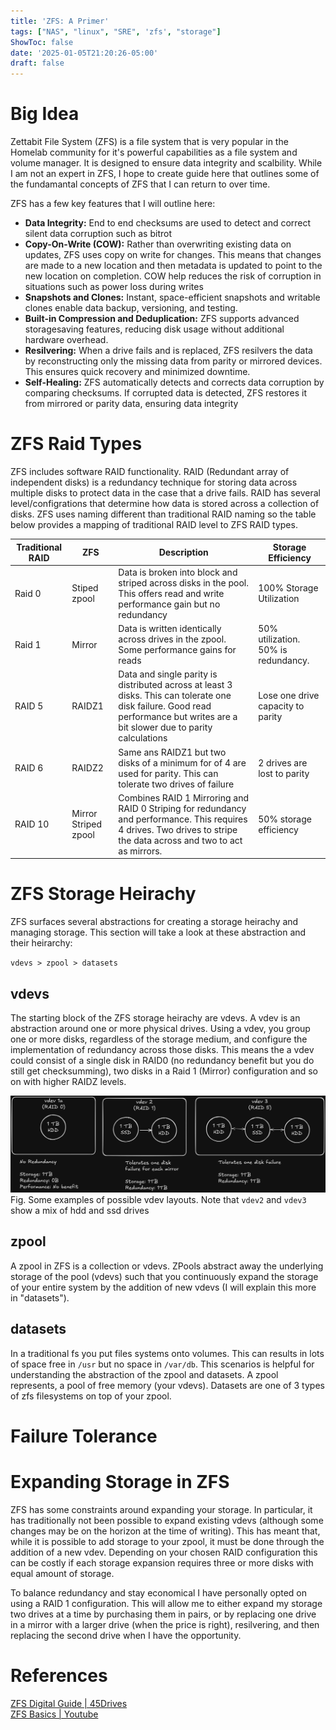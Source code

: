 ```yaml
---
title: 'ZFS: A Primer'
tags: ["NAS", "linux", "SRE", 'zfs', "storage"]
ShowToc: false
date: '2025-01-05T21:20:26-05:00'
draft: false
---
```

# Big Idea

Zettabit File System (ZFS) is a file system that is very popular in the Homelab community for it's powerful capabilities as a file system and volume manager. It is designed to ensure data integrity and scalbility. While I am not an expert in ZFS, I hope to create guide here that outlines some of the fundamantal concepts of ZFS that I can return to over time.

ZFS has a few key features that I will outline here:
- **Data Integrity:** End to end checksums are used to detect and correct silent data corruption such as bitrot
- **Copy-On-Write (COW):** Rather than overwriting existing data on updates, ZFS uses copy on write for changes. This means that changes are made to a new location and then metadata is updated to point to the new location on completion. COW help reduces the risk of corruption in situations such as power loss during writes
- **Snapshots and Clones:** Instant, space-efficient snapshots and writable clones enable data backup, versioning, and testing.
- **Built-in Compression and Deduplication:** ZFS supports advanced storagesaving features, reducing disk usage without additional hardware overhead.
- **Resilvering:** When a drive fails and is replaced, ZFS resilvers the data by reconstructing only the missing data from parity or mirrored devices. This ensures quick recovery and minimized downtime.
- **Self-Healing:** ZFS automatically detects and corrects data corruption by comparing checksums. If corrupted data is detected, ZFS restores it from mirrored or parity data, ensuring data integrity


# ZFS Raid Types

ZFS includes software RAID functionality. RAID (Redundant array of independent disks) is a redundancy technique for storing data across multiple disks to protect data in the case that a drive fails. RAID has several level/configrations that determine how data is stored across a collection of disks. ZFS uses naming different than traditional RAID naming so the table below provides a mapping of traditional RAID level to ZFS RAID types.

|Traditional RAID |   ZFS     | Description  | Storage Efficiency |
|-----|---------------|------------------------------------------------| ----- |
|Raid 0 | Stiped zpool | Data is broken into block and striped across disks in the pool. This offers read and write performance gain but no redundancy | 100% Storage Utilization|
| Raid 1 | Mirror | Data is written identically across drives in the zpool. Some performance gains for reads | 50% utilization. 50% is redundancy. |
| RAID 5 | RAIDZ1 | Data and single parity is distributed across at least 3 disks. This can tolerate one disk failure. Good read performance but writes are a bit slower due to parity calculations | Lose one drive capacity to parity |
| RAID 6 | RAIDZ2 | Same ans RAIDZ1 but two disks of a minimum for of 4 are used for parity. This can tolerate two drives of failure | 2 drives are lost to parity | 
| RAID 10 | Mirror Striped zpool | Combines RAID 1 Mirroring and RAID 0 Striping for redundancy and performance. This requires 4 drives. Two drives to stripe the data across and two to act as mirrors. | 50% storage efficiency |

# ZFS Storage Heirachy

ZFS surfaces several abstractions for creating a storage heirachy and managing storage. This section will take a look at these abstraction and their heirarchy:

`vdevs > zpool > datasets`

## vdevs

The starting block of the ZFS storage heirachy are vdevs. A vdev is an abstraction around one or more physical drives. Using a vdev, you group one or more disks, regardless of the storage medium, and configure the implementation of redundancy across those disks. This means the a vdev could consist of a single disk in RAID0 (no redundancy benefit but you do still get checksumming), two disks in a Raid 1 (Mirror) configuration and so on with higher RAIDZ levels.

![vdev layouts](./images/vdevs.png)
Fig. Some examples of possible vdev layouts. Note that `vdev2` and `vdev3` show a mix of hdd and ssd drives

## zpool

A zpool in ZFS is a collection or vdevs. ZPools abstract away the underlying storage of the pool (vdevs) such that you continuously expand the storage of your entire system by the addition of new vdevs (I will explain this more in "datasets"). 


## datasets


In a traditional fs you put files systems onto volumes. This can results in lots of space free in `/usr` but no space in `/var/db`. This scenarios is helpful for understanding the abstraction of the zpool and datasets. A zpool represents, a pool of free memory (your vdevs). Datasets are one of 3 types of zfs filesystems on top of your zpool.  


# Failure Tolerance



# Expanding Storage in ZFS

ZFS has some constraints around expanding your storage. In particular, it has traditionally not been possible to expand existing vdevs (although some changes may be on the horizon at the time of writing). This has meant that, while it is possible to add storage to your zpool, it must be done through the addition of a new vdev. Depending on your chosen RAID configuration this can be costly if each storage expansion requires three or more disks with equal amount of storage.

To balance redundancy and stay economical I have personally opted on using a RAID 1 configuration. This will allow me to either expand my storage two drives at a time by purchasing them in pairs, or by replacing one drive in a mirror with a larger drive (when the price is right), resilvering, and then replacing the second drive when I have the opportunity.


# References
[ZFS Digital Guide | 45Drives](https://www.45drives.com/pdf/ZFS-Digital-Guide.pdf) \
[ZFS Basics | Youtube](https://www.youtube.com/watch?v=IN_bTYYSXvU&t=1s&pp=ygUDemZz)
